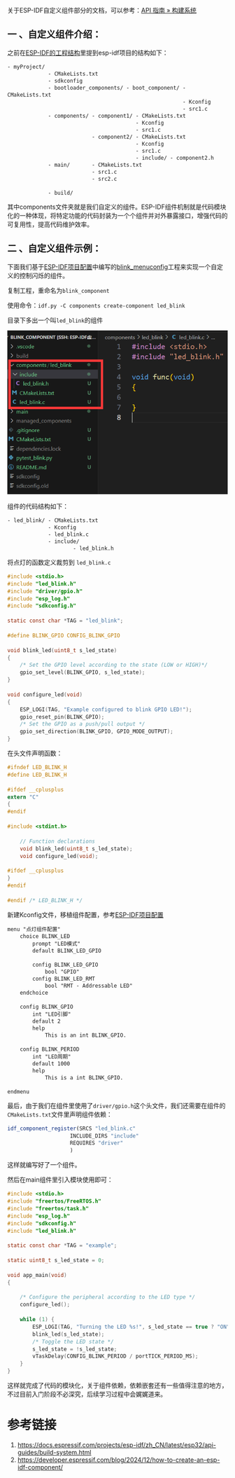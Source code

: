 关于ESP-IDF自定义组件部分的文档，可以参考：[API 指南 » 构建系统](https://docs.espressif.com/projects/esp-idf/zh_CN/v5.3.2/esp32/api-guides/build-system.html?highlight=kconfig%20projbuild#component-configuration)
## 一 、自定义组件介绍：

之前在[ESP-IDF的工程结构](../2.1-ESP32工程结构/ESP-IDF的工程结构.md)里提到esp-idf项目的结构如下：

```
- myProject/
             - CMakeLists.txt
             - sdkconfig
             - bootloader_components/ - boot_component/ - CMakeLists.txt
                                                        - Kconfig
                                                        - src1.c
             - components/ - component1/ - CMakeLists.txt
                                         - Kconfig
                                         - src1.c
                           - component2/ - CMakeLists.txt
                                         - Kconfig
                                         - src1.c
                                         - include/ - component2.h
             - main/       - CMakeLists.txt
                           - src1.c
                           - src2.c

             - build/
```

其中components文件夹就是我们自定义的组件。ESP-IDF组件机制就是代码模块化的一种体现，将特定功能的代码封装为一个个组件并对外暴露接口，增强代码的可复用性，提高代码维护效率。

## 二 、自定义组件示例：


下面我们基于[ESP-IDF项目配置](../2.2-ESP-IDF项目配置/ESP-IDF项目配置.md)中编写的[blink_menuconfig](https://github.com/DuRuofu/ESP32-Guide-Code/tree/master/02.idf_basic/02/blink_menuconfig)工程来实现一个自定义的控制闪烁的组件。

复制工程，重命名为`blink_component`

使用命令：`idf.py -C components create-component led_blink`

目录下多出一个叫`led_blink`的组件

![](attachments/20240218231930.png)

组件的代码结构如下：

```
- led_blink/ - CMakeLists.txt
			 - Kconfig
			 - led_blink.c
			 - include/ 
					 - led_blink.h
```

将点灯的函数定义裁剪到 `led_blink.c`

``` c
#include <stdio.h>
#include "led_blink.h"
#include "driver/gpio.h"
#include "esp_log.h"
#include "sdkconfig.h"

static const char *TAG = "led_blink";

#define BLINK_GPIO CONFIG_BLINK_GPIO

void blink_led(uint8_t s_led_state)
{
	/* Set the GPIO level according to the state (LOW or HIGH)*/
	gpio_set_level(BLINK_GPIO, s_led_state);
}

void configure_led(void)
{
	ESP_LOGI(TAG, "Example configured to blink GPIO LED!");
	gpio_reset_pin(BLINK_GPIO);
	/* Set the GPIO as a push/pull output */
	gpio_set_direction(BLINK_GPIO, GPIO_MODE_OUTPUT);
}
```


在头文件声明函数：
``` c
#ifndef LED_BLINK_H
#define LED_BLINK_H

#ifdef __cplusplus
extern "C"
{
#endif

#include <stdint.h>

	// Function declarations
	void blink_led(uint8_t s_led_state);
	void configure_led(void);

#ifdef __cplusplus
}
#endif

#endif /* LED_BLINK_H */


```

新建Kconfig文件，移植组件配置，参考[ESP-IDF项目配置](../2.2-ESP-IDF项目配置/ESP-IDF项目配置.md)

```
menu "点灯组件配置"
    choice BLINK_LED
        prompt "LED模式"
        default BLINK_LED_GPIO

        config BLINK_LED_GPIO
            bool "GPIO"
        config BLINK_LED_RMT
            bool "RMT - Addressable LED"
    endchoice

    config BLINK_GPIO
        int "LED引脚"
        default 2
        help
            This is an int BLINK_GPIO.
	
    config BLINK_PERIOD
        int "LED周期"
        default 1000
        help
            This is a int BLINK_GPIO.

endmenu

```

最后，由于我们在组件里使用了`driver/gpio.h`这个头文件，我们还需要在组件的`CMakeLists.txt`文件里声明组件依赖：

``` CMake
idf_component_register(SRCS "led_blink.c"
                    INCLUDE_DIRS "include"
                    REQUIRES "driver" 
                    )
```

这样就编写好了一个组件。


然后在main组件里引入模块使用即可：

```c
#include <stdio.h>
#include "freertos/FreeRTOS.h"
#include "freertos/task.h"
#include "esp_log.h"
#include "sdkconfig.h"
#include "led_blink.h"

static const char *TAG = "example";

static uint8_t s_led_state = 0;

void app_main(void)
{

    /* Configure the peripheral according to the LED type */
    configure_led();

    while (1) {
        ESP_LOGI(TAG, "Turning the LED %s!", s_led_state == true ? "ON" : "OFF");
        blink_led(s_led_state);
        /* Toggle the LED state */
        s_led_state = !s_led_state;
        vTaskDelay(CONFIG_BLINK_PERIOD / portTICK_PERIOD_MS);
    }
}

```


这样就完成了代码的模块化，关于组件依赖，依赖嵌套还有一些值得注意的地方，不过目前入门阶段不必深究，后续学习过程中会娓娓道来。

# 参考链接

1. https://docs.espressif.com/projects/esp-idf/zh_CN/latest/esp32/api-guides/build-system.html
2. https://developer.espressif.com/blog/2024/12/how-to-create-an-esp-idf-component/